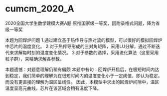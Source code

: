 # cumcm_2020_A
2020全国大学生数学建模大赛A题
原推国家级一等奖，因附录格式问题，降为省级一等奖

本题为回焊炉问题
1.通过建立基于热传导与热对流的模型，可以很好的模拟回焊炉中芯片的温度变化。
2.对于热传导形成的三对角矩阵，采用LU分解，通过不断迭代来求解每时刻的温度变化情况。
3.对于参数的选择，采用进化算法（这里采用粒子群），来精确求解各参数。

本题遗憾：对题意理解仍稍有偏颇
本题中有句：回焊炉开启后，在极短时间内达到稳定，我们简单的理解为在很短时间内的温度变化小于一定阈值，即认为稳定。而没有更直接的理解为温区呈线性。
因此，本模型中求出的回焊炉间隙中，温区温度呈高元曲线，芯片在该区域会稍有温度下降。
